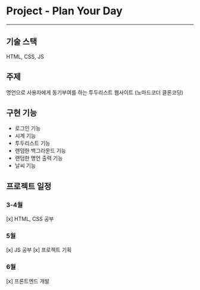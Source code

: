# Project - Plan Your Day
---

## 기술 스택
HTML, CSS, JS

## 주제
명언으로 사용자에게 동기부여를 하는 투두리스트 웹사이트 (노마드코더 클론코딩)

## 구현 기능
- 로그인 기능
- 시계 기능
- 투두리스트 기능
- 랜덤한 백그라운드 기능
- 랜덤한 명언 출력 기능
- 날씨 기능

## 프로젝트 일정
### 3-4월
[x] HTML, CSS 공부
### 5월
[x] JS 공부
[x] 프로젝트 기획
### 6월 
[x] 프론트엔드 개발
